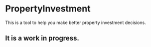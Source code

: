 # PropertyInvestment

This is a tool to help you make better property investment decisions.

## It is a work in progress.
